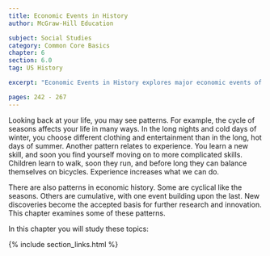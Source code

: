 ```yaml
---
title: Economic Events in History
author: McGraw-Hill Education

subject: Social Studies
category: Common Core Basics
chapter: 6
section: 6.0
tag: US History

excerpt: "Economic Events in History explores major economic events of the past and relates them to today's economy."

pages: 242 - 267
---
```

Looking back at your life, you may see patterns. For example, the cycle of seasons affects your life in many ways. In the long nights and cold days of winter, you choose different clothing and entertainment than in the long, hot days of summer. Another pattern relates to experience. You learn a new skill, and soon you find yourself moving on to more complicated skills. Children learn to walk, soon they run, and before long they can balance themselves on bicycles. Experience increases what we can do.

There are also patterns in economic history. Some are cyclical like the seasons. Others are cumulative, with one event building upon the last. New discoveries become the accepted basis for further research and innovation. This chapter examines some of these patterns.

In this chapter you will study these topics:

{% include section_links.html %}
